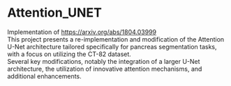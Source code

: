 # Attention_UNET
Implementation of https://arxiv.org/abs/1804.03999 <br>
This project presents a re-implementation and modification of the Attention U-Net architecture tailored specifically for pancreas segmentation tasks, with a focus on utilizing the CT-82 dataset.<br>
Several key modifications, notably the integration of a larger U-Net architecture, the utilization of innovative attention mechanisms, and additional enhancements. 

